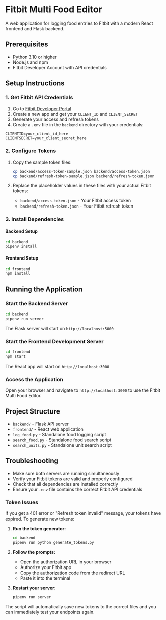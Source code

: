 # Fitbit Multi Food Editor

A web application for logging food entries to Fitbit with a modern React frontend and Flask backend.

## Prerequisites

- Python 3.10 or higher
- Node.js and npm
- Fitbit Developer Account with API credentials

## Setup Instructions

### 1. Get Fitbit API Credentials

1. Go to [Fitbit Developer Portal](https://dev.fitbit.com/)
2. Create a new app and get your `CLIENT_ID` and `CLIENT_SECRET`
3. Generate your access and refresh tokens
4. Create a `.env` file in the `backend` directory with your credentials:

```env
CLIENTID=your_client_id_here
CLIENTSECRET=your_client_secret_here
```

### 2. Configure Tokens

1. Copy the sample token files:
   ```bash
   cp backend/access-token-sample.json backend/access-token.json
   cp backend/refresh-token-sample.json backend/refresh-token.json
   ```

2. Replace the placeholder values in these files with your actual Fitbit tokens:
   - `backend/access-token.json` - Your Fitbit access token
   - `backend/refresh-token.json` - Your Fitbit refresh token

### 3. Install Dependencies

#### Backend Setup
```bash
cd backend
pipenv install
```

#### Frontend Setup
```bash
cd frontend
npm install
```

## Running the Application

### Start the Backend Server
```bash
cd backend
pipenv run server
```
The Flask server will start on `http://localhost:5000`

### Start the Frontend Development Server
```bash
cd frontend
npm start
```
The React app will start on `http://localhost:3000`

### Access the Application
Open your browser and navigate to `http://localhost:3000` to use the Fitbit Multi Food Editor.

## Project Structure

- `backend/` - Flask API server
- `frontend/` - React web application
- `log_food.py` - Standalone food logging script
- `search_food.py` - Standalone food search script
- `search_units.py` - Standalone unit search script

## Troubleshooting

- Make sure both servers are running simultaneously
- Verify your Fitbit tokens are valid and properly configured
- Check that all dependencies are installed correctly
- Ensure your `.env` file contains the correct Fitbit API credentials

### Token Issues

If you get a 401 error or "Refresh token invalid" message, your tokens have expired. To generate new tokens:

1. **Run the token generator:**
   ```bash
   cd backend
   pipenv run python generate_tokens.py
   ```

2. **Follow the prompts:**
   - Open the authorization URL in your browser
   - Authorize your Fitbit app
   - Copy the authorization code from the redirect URL
   - Paste it into the terminal

3. **Restart your server:**
   ```bash
   pipenv run server
   ```

The script will automatically save new tokens to the correct files and you can immediately test your endpoints again.